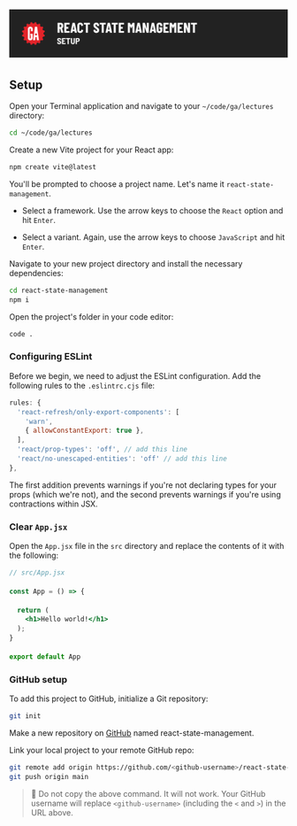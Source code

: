 # ![React State Management - Setup](./assets/hero.png)

## Setup

Open your Terminal application and navigate to your `~/code/ga/lectures` directory:

```bash
cd ~/code/ga/lectures
```

Create a new Vite project for your React app:

```bash
npm create vite@latest
```

You'll be prompted to choose a project name. Let's name it `react-state-management`. 

- Select a framework. Use the arrow keys to choose the `React` option and hit `Enter`.

- Select a variant. Again, use the arrow keys to choose `JavaScript` and hit `Enter`.

Navigate to your new project directory and install the necessary dependencies:

```bash
cd react-state-management
npm i
```

Open the project's folder in your code editor:

```bash
code .
```

### Configuring ESLint

Before we begin, we need to adjust the ESLint configuration. Add the following rules to the `.eslintrc.cjs` file:

```js
rules: {
  'react-refresh/only-export-components': [
    'warn',
    { allowConstantExport: true },
  ],
  'react/prop-types': 'off', // add this line
  'react/no-unescaped-entities': 'off' // add this line
},
```

The first addition prevents warnings if you're not declaring types for your props (which we're not), and the second prevents warnings if you're using contractions within JSX.

### Clear `App.jsx`

Open the `App.jsx` file in the `src` directory and replace the contents of it with the following:

```jsx
// src/App.jsx

const App = () => {

  return (
    <h1>Hello world!</h1>
  );
}

export default App
```

### GitHub setup

To add this project to GitHub, initialize a Git repository:

```bash
git init
```

Make a new repository on [GitHub](https://github.com/) named react-state-management. 

Link your local project to your remote GitHub repo:

```bash
git remote add origin https://github.com/<github-username>/react-state-management.git
git push origin main
```

> 🚨 Do not copy the above command. It will not work. Your GitHub username will replace `<github-username>` (including the `<` and `>`) in the URL above.
